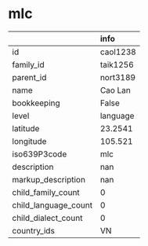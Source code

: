 # mlc
|                      | info     |
|:---------------------|:---------|
| id                   | caol1238 |
| family_id            | taik1256 |
| parent_id            | nort3189 |
| name                 | Cao Lan  |
| bookkeeping          | False    |
| level                | language |
| latitude             | 23.2541  |
| longitude            | 105.521  |
| iso639P3code         | mlc      |
| description          | nan      |
| markup_description   | nan      |
| child_family_count   | 0        |
| child_language_count | 0        |
| child_dialect_count  | 0        |
| country_ids          | VN       |